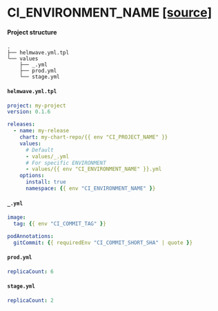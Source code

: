 # CI_ENVIRONMENT_NAME [ [source] ](https://github.com/zhilyaev/helmwave/tree/main/docs/examples/CI_ENVIRONMENT_NAME)

#### Project structure

```
.
├── helmwave.yml.tpl
└── values
    ├── _.yml
    ├── prod.yml
    └── stage.yml
```

#### `helmwave.yml.tpl`

```yaml
project: my-project
version: 0.1.6

releases:
  - name: my-release
    chart: my-chart-repo/{{ env "CI_PROJECT_NAME" }}
    values:
      # Default
      - values/_.yml
      # For specific ENVIRONMENT
      - values/{{ env "CI_ENVIRONMENT_NAME" }}.yml
    options:
      install: true
      namespace: {{ env "CI_ENVIRONMENT_NAME" }}
```

#### `_.yml`

```yaml
image:
  tag: {{ env "CI_COMMIT_TAG" }}

podAnnotations:
  gitCommit: {{ requiredEnv "CI_COMMIT_SHORT_SHA" | quote }}
```

#### `prod.yml`

```yaml
replicaCount: 6
```

#### `stage.yml`

```yaml
replicaCount: 2
```